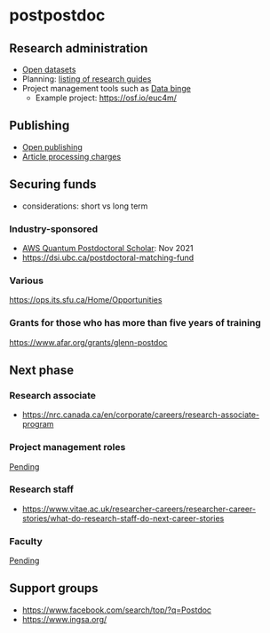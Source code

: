 # postpostdoc

## Research administration

- [Open datasets](data/readme.md)
- Planning: [listing of research guides](https://guides.library.ubc.ca/)
- Project management tools such as [Data binge](https://braincircuits.med.ubc.ca/activities/databinge/) 
  - Example project: https://osf.io/euc4m/ 
  
## Publishing

- [Open publishing](https://scholcomm.ubc.ca/publishing-services/)
- [Article processing charges](publishing/apc.md)

## Securing funds 
- considerations: short vs long term

### Industry-sponsored
- [AWS Quantum Postdoctoral Scholar](https://applications.caltech.edu/jobs/aws): Nov 2021
- https://dsi.ubc.ca/postdoctoral-matching-fund


### Various
https://ops.its.sfu.ca/Home/Opportunities

### Grants for those who has more than five years of training
https://www.afar.org/grants/glenn-postdoc



## Next phase 

### Research associate
- https://nrc.canada.ca/en/corporate/careers/research-associate-program

### Project management roles

[Pending](faculty.md)

### Research staff

- https://www.vitae.ac.uk/researcher-careers/researcher-career-stories/what-do-research-staff-do-next-career-stories 

### Faculty 

[Pending](faculty.md)


## Support groups
- https://www.facebook.com/search/top/?q=Postdoc
- https://www.ingsa.org/
